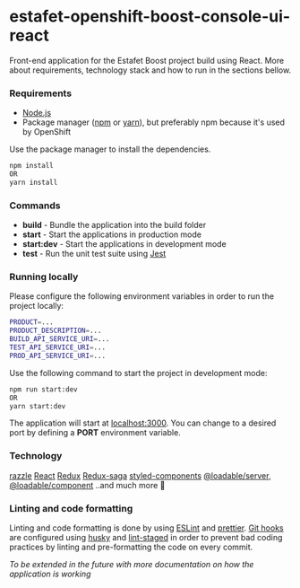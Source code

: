 # estafet-openshift-boost-console-ui-react

Front-end application for the Estafet Boost project build using React. More about requirements, technology stack and how to run in the sections bellow.

### Requirements

* [Node.js](https://nodejs.org/en/)
* Package manager ([npm](https://www.npmjs.com/get-npm) or [yarn](https://yarnpkg.com/)), but preferably npm because it's used by OpenShift

Use the package manager to install the dependencies.

```bash
npm install
OR
yarn install
```

### Commands

* **build** - Bundle the application into the build folder
* **start** - Start the applications in production mode
* **start:dev** - Start the applications in development mode
* **test** - Run the unit test suite using [Jest](https://jestjs.io/)

### Running locally

Please configure the following environment variables in order to run the project locally:

```bash
PRODUCT=...
PRODUCT_DESCRIPTION=...
BUILD_API_SERVICE_URI=...
TEST_API_SERVICE_URI=...
PROD_API_SERVICE_URI=...
```

Use the following command to start the project in development mode:

```bash
npm run start:dev
OR
yarn start:dev
```

The application will start at [localhost:3000](http://localhost:3000). You can change to a desired port by defining a **PORT** environment variable.

### Technology

[razzle](https://github.com/jaredpalmer/razzle)
[React](https://reactjs.org/)
[Redux](https://react-redux.js.org/)
[Redux-saga](https://redux-saga.js.org/)
[styled-components](https://styled-components.com/)
[@loadable/server, @loadable/component](https://loadable-components.com/)
..and much more 🤫

### Linting and code formatting

Linting and code formatting is done by using [ESLint](https://eslint.org/) and [prettier](https://prettier.io/). [Git hooks](https://git-scm.com/book/en/v2/Customizing-Git-Git-Hooks) are configured using [husky](https://www.npmjs.com/package/husky) and [lint-staged](https://www.npmjs.com/package/lint-staged) in order to prevent bad coding practices by linting and pre-formatting the code on every commit.

*To be extended in the future with more documentation on how the application is working*
